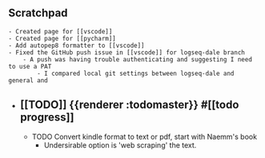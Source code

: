 ## Scratchpad
	- Created page for [[vscode]]
	- Created page for [[pycharm]]
	- Add autopep8 formatter to [[vscode]]
	- Fixed the GitHub push issue in [[vscode]] for logseq-dale branch
		- A push was having trouble authenticating and suggesting I need to use a PAT
			- I compared local git settings between logseq-dale and general and
- ## [[TODO]] {{renderer :todomaster}} #[[todo progress]]
	- TODO Convert kindle format to text or pdf, start with Naemm's book
		- Undersirable option is 'web scraping' the text.